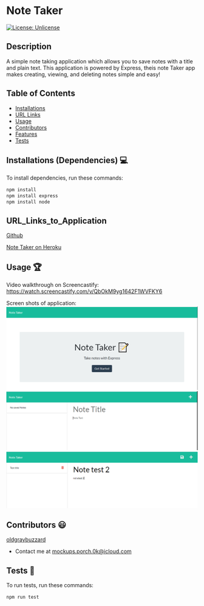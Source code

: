 # Note Taker

[![License: Unlicense](https://img.shields.io/badge/license-Unlicense-blue.svg)](http://unlicense.org/)
  
## Description
A simple note taking application which allows you to save notes with a title and plain text. This application is powered by Express, theis note Taker app makes creating, viewing, and deleting notes simple and easy!

## Table of Contents
* [Installations](#installations)
* [URL Links](#URL_Links_to_Application)
* [Usage](#usage)
* [Contributors](#contributors)
* [Features](#features)
* [Tests](#tests)


## Installations (Dependencies) 💻
To install dependencies, run these commands:
```
npm install
npm install express
npm install node
```

## URL_Links_to_Application
[Github](https://github.com/oldgraybuzzard/note-taker.git)

[Note Taker on Heroku](https://stark-crag-48739.herokuapp.com/)

## Usage 🏆
Video walkthrough on Screencastify: https://watch.screencastify.com/v/QbOkM9yg1642F1WVFKY6

Screen shots of application:
![Initial home page view](https://github.com/oldgraybuzzard/note-taker/blob/main/assets/images/home_page.PNG)
![Notes page with no notes saved](https://github.com/oldgraybuzzard/note-taker/blob/main/assets/images/no_saved_notes.PNG)
![Notes entered](https://github.com/oldgraybuzzard/note-taker/blob/main/assets/images/entered_note.PNG)


## Contributors 😃
[oldgraybuzzard](https://github.com/oldgraybuzzard)
* Contact me at mockups.porch.0k@icloud.com

## Tests 🧪
To run tests, run these commands:
```
npm run test
```
